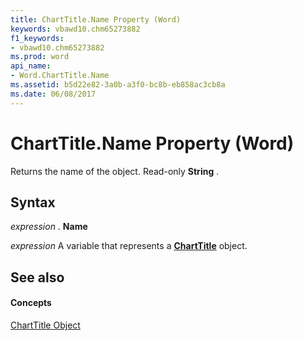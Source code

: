 ```yaml
---
title: ChartTitle.Name Property (Word)
keywords: vbawd10.chm65273882
f1_keywords:
- vbawd10.chm65273882
ms.prod: word
api_name:
- Word.ChartTitle.Name
ms.assetid: b5d22e82-3a0b-a3f0-bc8b-eb858ac3cb8a
ms.date: 06/08/2017
---
```



# ChartTitle.Name Property (Word)

Returns the name of the object. Read-only  **String** .


## Syntax

 _expression_ . **Name**

 _expression_ A variable that represents a **[ChartTitle](charttitle-object-word.md)** object.


## See also


#### Concepts


[ChartTitle Object](charttitle-object-word.md)

